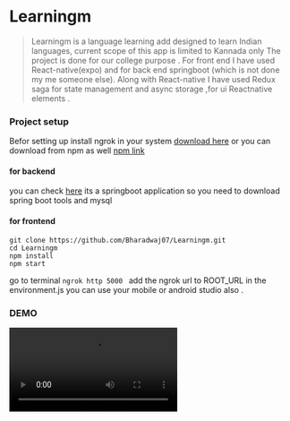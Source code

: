 # Learningm
> Learningm is a language learning add designed to learn Indian languages, current scope of this app is limited to Kannada only
>The project is done for our college purpose .
>For front end I have used React-native(expo) and for back end springboot (which is not done my me someone else).
> Along with React-native I have used Redux saga for state management and async storage ,for ui Reactnative elements .




### Project setup
Befor setting up install ngrok in your system  [download here](https://ngrok.com/download)
or you can download from npm as well [npm link](https://www.npmjs.com/package/ngrok)

#### for backend 
you can check [here](https://github.com/AishwaryaGits/LearningmApiService.git)
its a springboot application  so you need to download spring boot tools and 
mysql 

#### for frontend

```
git clone https://github.com/Bharadwaj07/Learningm.git
cd Learningm
npm install
npm start
```
go to terminal 
`ngrok http 5000
`
add the ngrok url to ROOT_URL in the environment.js
you can use your mobile or android studio also .

### DEMO

![Demo](ScreenRecording/learningmDemo.mp4)